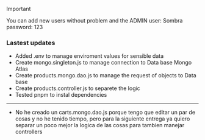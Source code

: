 > [!IMPORTANT]
> You can add new users without problem and the ADMIN user: Sombra password: 123

### Lastest updates

- Added .env to manage enviroment values for sensible data
- Create mongo.singleton.js to manage connection to Data base Mongo Atlas
- Create products.mongo.dao.js to manage the request of objects to Data base
- Create products.controller.js to separete the logic
- Tested pnpm to instal dependencies

----

- No he creado un carts.mongo.dao.js porque tengo que editar un par de cosas y no he tenido tiempo, pero para la siguiente entrega ya quiero separar un poco mejor la logica de las cosas para tambien manejar controllers